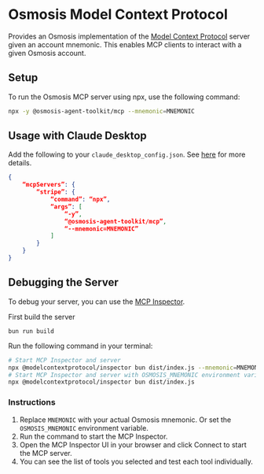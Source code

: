 # Osmosis Model Context Protocol

Provides an Osmosis implementation of the [Model Context Protocol](https://modelcontextprotocol.io/) server given an account mnemonic.
This enables MCP clients to interact with a given Osmosis account.

## Setup

To run the Osmosis MCP server using npx, use the following command:

```bash
npx -y @osmosis-agent-toolkit/mcp --mnemonic=MNEMONIC
```

## Usage with Claude Desktop

Add the following to your `claude_desktop_config.json`. See [here](https://modelcontextprotocol.io/quickstart/user) for more details.

```json
{
    “mcpServers”: {
        “stripe”: {
            “command”: “npx”,
            “args”: [
                “-y”,
                “@osmosis-agent-toolkit/mcp”,
                “--mnemonic=MNEMONIC”
            ]
        }
    }
}
```

## Debugging the Server

To debug your server, you can use the [MCP Inspector](https://modelcontextprotocol.io/docs/tools/inspector).

First build the server

```
bun run build
```

Run the following command in your terminal:

```bash
# Start MCP Inspector and server
npx @modelcontextprotocol/inspector bun dist/index.js --mnemonic=MNEMONIC
# Start MCP Inspector and server with OSMOSIS_MNEMONIC environment variable
npx @modelcontextprotocol/inspector bun dist/index.js 

```

### Instructions

1. Replace `MNEMONIC` with your actual Osmosis mnemonic. Or set the `OSMOSIS_MNEMONIC` environment variable.
2. Run the command to start the MCP Inspector.
3. Open the MCP Inspector UI in your browser and click Connect to start the MCP server.
4. You can see the list of tools you selected and test each tool individually.
